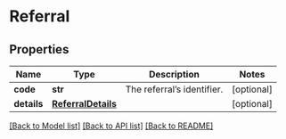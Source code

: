# Referral

## Properties
Name | Type | Description | Notes
------------ | ------------- | ------------- | -------------
**code** | **str** | The referral’s identifier. | [optional] 
**details** | [**ReferralDetails**](ReferralDetails.md) |  | [optional] 

[[Back to Model list]](../README.md#documentation-for-models) [[Back to API list]](../README.md#documentation-for-api-endpoints) [[Back to README]](../README.md)


